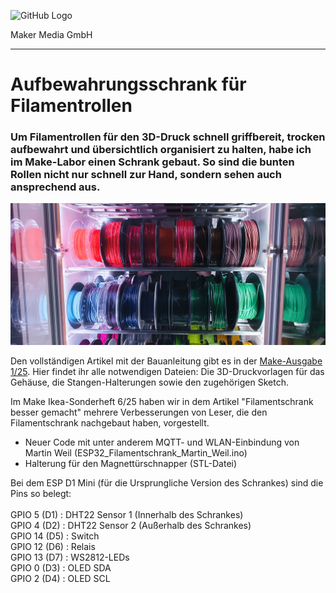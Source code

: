 ![GitHub Logo](http://www.heise.de/make/icons/make_logo.png)

Maker Media GmbH

***

# Aufbewahrungsschrank für Filamentrollen

### Um Filamentrollen für den 3D-Druck schnell griffbereit, trocken aufbewahrt und übersichtlich organisiert zu halten, habe ich im Make-Labor einen Schrank gebaut. So sind die bunten Rollen nicht nur schnell zur Hand, sondern sehen auch ansprechend aus.

![Picture](https://github.com/MakeMagazinDE/Filamentschrank/blob/master/Von%20vorne%20beleuchtet_niwe.jpg) 

Den vollständigen Artikel mit der Bauanleitung gibt es in der [Make-Ausgabe 1/25](https://www.heise.de/select/make/2025/1/2433910294827262735). Hier findet ihr alle notwendigen Dateien: Die 3D-Druckvorlagen für das Gehäuse, die Stangen-Halterungen sowie den zugehörigen Sketch.

Im Make Ikea-Sonderheft 6/25 haben wir in dem Artikel "Filamentschrank besser gemacht" mehrere Verbesserungen von Leser, die den Filamentschrank nachgebaut haben, vorgestellt.

- Neuer Code mit unter anderem MQTT- und WLAN-Einbindung von Martin Weil (ESP32_Filamentschrank_Martin_Weil.ino)
- Halterung für den Magnettürschnapper (STL-Datei) 

Bei dem ESP D1 Mini (für die Ursprungliche Version des Schrankes) sind die Pins so belegt: <br>
<br>
GPIO  5 (D1) : DHT22 Sensor 1 (Innerhalb des Schrankes)<br>
GPIO  4 (D2) : DHT22 Sensor 2 (Außerhalb des Schrankes)<br>
GPIO 14 (D5) : Switch<br>
GPIO 12 (D6) : Relais<br>
GPIO 13 (D7) : WS2812-LEDs<br>
GPIO  0 (D3) : OLED SDA<br>
GPIO  2 (D4) : OLED SCL<br>

